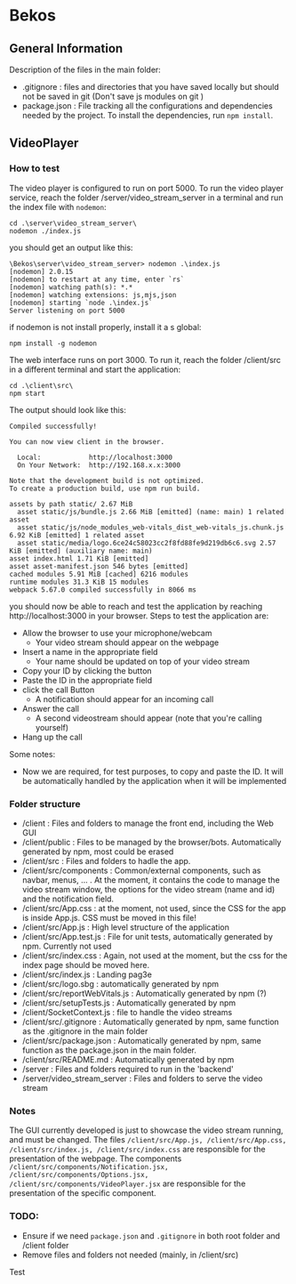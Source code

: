 # Bekos

## General Information

Description of the files in the main folder:

- .gitignore : files and directories that you have saved locally but should not be saved in git (Don't save js modules on git )
- package.json : File tracking all the configurations and dependencies needed by the project. To install the dependencies, run `npm install`.

## VideoPlayer

### How to test

The video player is configured to run on port 5000. To run the video player service, reach the folder /server/video_stream_server in a terminal and run the index file with `nodemon`:

```
cd .\server\video_stream_server\
nodemon ./index.js
```

you should get an output like this:

```
\Bekos\server\video_stream_server> nodemon .\index.js
[nodemon] 2.0.15
[nodemon] to restart at any time, enter `rs`
[nodemon] watching path(s): *.*
[nodemon] watching extensions: js,mjs,json
[nodemon] starting `node .\index.js`
Server listening on port 5000
```

if nodemon is not install properly, install it a s global:

```
npm install -g nodemon
```

The web interface runs on port 3000. To run it, reach the folder /client/src in a different terminal and start the application:

```
cd .\client\src\
npm start
```

The output should look like this:

```
Compiled successfully!

You can now view client in the browser.

  Local:            http://localhost:3000
  On Your Network:  http://192.168.x.x:3000

Note that the development build is not optimized.
To create a production build, use npm run build.

assets by path static/ 2.67 MiB
  asset static/js/bundle.js 2.66 MiB [emitted] (name: main) 1 related asset
  asset static/js/node_modules_web-vitals_dist_web-vitals_js.chunk.js 6.92 KiB [emitted] 1 related asset
  asset static/media/logo.6ce24c58023cc2f8fd88fe9d219db6c6.svg 2.57 KiB [emitted] (auxiliary name: main)
asset index.html 1.71 KiB [emitted]
asset asset-manifest.json 546 bytes [emitted]
cached modules 5.91 MiB [cached] 6216 modules
runtime modules 31.3 KiB 15 modules
webpack 5.67.0 compiled successfully in 8066 ms
```

you should now be able to reach and test the application by reaching http://localhost:3000 in your browser.
Steps to test the application are:

- Allow the browser to use your microphone/webcam
  - Your video stream should appear on the webpage
- Insert a name in the appropriate field
  - Your name should be updated on top of your video stream
- Copy your ID by clicking the button
- Paste the ID in the appropriate field
- click the call Button
  - A notification should appear for an incoming call
- Answer the call
  - A second videostream should appear (note that you're calling yourself)
- Hang up the call

Some notes:

- Now we are required, for test purposes, to copy and paste the ID. It will be automatically handled by the application when it will be implemented

### Folder structure

- /client : Files and folders to manage the front end, including the Web GUI
- /client/public : Files to be managed by the browser/bots. Automatically generated by npm, most could be erased
- /client/src : Files and folders to hadle the app.
- /client/src/components : Common/external components, such as navbar, menus, ... . At the moment, it contains the code to manage the video stream window, the options for the video stream (name and id) and the notification field.
- /client/src/App.css : at the moment, not used, since the CSS for the app is inside App.js. CSS must be moved in this file!
- /client/src/App.js : High level structure of the application
- /client/src/App.test.js : File for unit tests, automatically generated by npm. Currently not used
- /client/src/index.css : Again, not used at the moment, but the css for the index page should be moved here.
- /client/src/index.js : Landing pag3e
- /client/src/logo.sbg : automatically generated by npm
- /client/src/reportWebVitals.js : Automatically generated by npm (?)
- /client/src/setupTests.js : Automatically generated by npm
- /client/SocketContext.js : file to handle the video streams
- /client/src/.gitignore : Automatically generated by npm, same function as the .gitignore in the main folder
- /client/src/package.json : Automatically generated by npm, same function as the package.json in the main folder.
- /client/src/README.md : Automatically generated by npm
- /server : Files and folders required to run in the 'backend'
- /server/video_stream_server : Files and folders to serve the video stream

### Notes

The GUI currently developed is just to showcase the video stream running, and must be changed. The files `/client/src/App.js, /client/src/App.css, /client/src/index.js, /client/src/index.css` are responsible for the presentation of the webpage. The components `/client/src/components/Notification.jsx, /client/src/components/Options.jsx, /client/src/components/VideoPlayer.jsx` are responsible for the presentation of the specific component.

### TODO:

- Ensure if we need `package.json` and `.gitignore` in both root folder and /client folder
- Remove files and folders not needed (mainly, in /client/src)

Test
